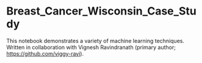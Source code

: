 # Breast_Cancer_Wisconsin_Case_Study

This notebook demonstrates a variety of machine learning techniques. Written in collaboration with Vignesh Ravindranath (primary author; https://github.com/viggy-ravi).
